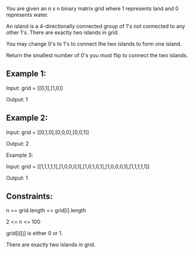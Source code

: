 You are given an n x n binary matrix grid where 1 represents land and 0 represents water.

An island is a 4-directionally connected group of 1's not connected to any other 1's. There are exactly two islands in grid.

You may change 0's to 1's to connect the two islands to form one island.

Return the smallest number of 0's you must flip to connect the two islands.

## Example 1:

  Input: grid = [[0,1],[1,0]]

  Output: 1

## Example 2:

  Input: grid = [[0,1,0],[0,0,0],[0,0,1]]

  Output: 2

  Example 3:

  Input: grid = [[1,1,1,1,1],[1,0,0,0,1],[1,0,1,0,1],[1,0,0,0,1],[1,1,1,1,1]]

  Output: 1

## Constraints:

  n == grid.length == grid[i].length

  2 <= n <= 100

  grid[i][j] is either 0 or 1.

  There are exactly two islands in grid.
